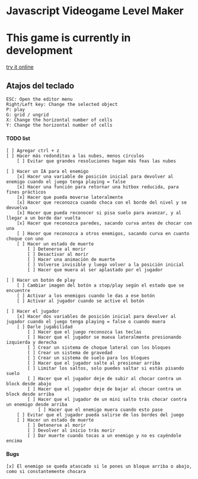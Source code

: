 # Javascript Videogame Level Maker

# This game is currently in development

[try it online](https://luizon.github.io/LevelMaker/)

## Atajos del teclado
	
	ESC: Open the editor menu
	Right/Left key: Change the selected object
	P: play
	G: grid / ungrid
	X: Change the horizontal number of cells
	Y: Change the horizontal number of cells

#### TODO list
	
	[ ] Agregar ctrl + z
	[ ] Hacer más redonditas a las nubes, menos círculos
		[ ] Evitar que grandes resoluciones hagan más feas las nubes

	[ ] Hacer un IA para el enemigo
		[x] Hacer una variable de posición inicial para devolver al enemigo cuando el juego tenga playing = false
		[x] Hacer una función para retornar una hitbox reducida, para fines prácticos
		[x] Hacer que pueda moverse lateralmente
		[x] Hacer que reconozca cuando choca con el borde del nivel y se devuelva
		[x] Hacer que pueda reconocer si pisa suelo para avanzar, y al llegar a un borde dar vuelta
		[x] Hacer que reconozca paredes, sacando curva antes de chocar con una
		[ ] Hacer que reconozca a otros enemigos, sacando curva en cuanto choque con uno
		[ ] Hacer un estado de muerte
			[ ] Detenerse al morir
			[ ] Desactivar al morir
			[ ] Hacer una animación de muerte
			[ ] Volverse invisible y luego volver a la posición inicial
			[ ] Hacer que muera al ser aplastado por el jugador

	[ ] Hacer un botón de play
		[ ] Cambiar imagen del botón a stop/play según el estado que se encuentre
		[ ] Activar a los enemigos cuando le das a ese botón
		[ ] Activar al jugador cuando se active el botón

	[ ] Hacer el jugador
		[x] Hacer dos variables de posición inicial para devolver al jugador cuando el juego tenga playing = false o cuando muera
		[ ] Darle jugabilidad
			[ ] Hacer que el juego reconozca las teclas
			[ ] Hacer que el jugador se mueva lateralmente presionando izquierda y derecha
			[ ] Crear un sistema de choque lateral con los bloques
			[ ] Crear un sistema de gravedad
			[ ] Crear un sistema de suelo para los bloques
			[ ] Hacer que el jugador salte al presionar arriba
			[ ] Limitar los saltos, solo puedes saltar si estás pisando suelo
			[ ] Hacer que el jugador deje de subir al chocar contra un block desde abajo
			[ ] Hacer que el jugador deje de bajar al chocar contra un block desde arriba
			[ ] Hacer que el jugador de un mini salto trás chocar contra un enemigo desde arriba
				[ ] Hacer que el enemigo muera cuando esto pase
		[ ] Evitar que el jugador pueda salirse de los bordes del juego
		[ ] Hacer un estado de muerte
			[ ] Detenerse al morir
			[ ] Devolver al inicio trás morir
			[ ] Dar muerte cuando tocas a un enemigo y no es cayéndole encima
			

#### Bugs
	[x] El enemigo se queda atascado si le pones un bloque arriba o abajo, como si constantemente chocara
	